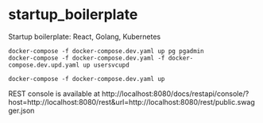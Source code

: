# startup_boilerplate
Startup boilerplate: React, Golang, Kubernetes

```
docker-compose -f docker-compose.dev.yaml up pg pgadmin
docker-compose -f docker-compose.dev.yaml -f docker-compose.dev.upd.yaml up usersvcupd

docker-compose -f docker-compose.dev.yaml up
```

REST console is available at http://localhost:8080/docs/restapi/console/?host=http://localhost:8080/rest&url=http://localhost:8080/rest/public.swagger.json

